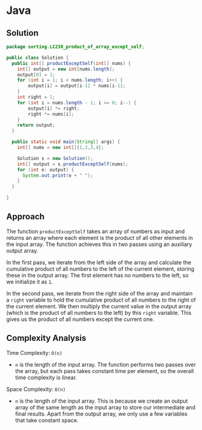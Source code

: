 # Java

## Solution

```java
package sorting.LC238_product_of_array_except_self;

public class Solution {
  public int[] productExceptSelf(int[] nums) {
    int[] output = new int[nums.length];
    output[0] = 1;
    for (int i = 1; i < nums.length; i++) {
        output[i] = output[i-1] * nums[i-1];
    }
    int right = 1;
    for (int i = nums.length - 1; i >= 0; i--) {
        output[i] *= right;
        right *= nums[i];
    }
    return output;
  }

  public static void main(String[] args) {
    int[] nums = new int[]{1,2,3,4};

    Solution s = new Solution();
    int[] output = s.productExceptSelf(nums);
    for (int o: output) {
      System.out.print(o + " ");
    }
  }
  
}
```

## Approach

The function `productExceptSelf` takes an array of numbers as input and returns an array where each element is the product of all other elements in the input array. The function achieves this in two passes using an auxiliary output array.

In the first pass, we iterate from the left side of the array and calculate the cumulative product of all numbers to the left of the current element, storing these in the output array. The first element has no numbers to the left, so we initialize it as `1`.

In the second pass, we iterate from the right side of the array and maintain a `right` variable to hold the cumulative product of all numbers to the right of the current element. We then multiply the current value in the output array (which is the product of all numbers to the left) by this `right` variable. This gives us the product of all numbers except the current one.

## Complexity Analysis

Time Complexity: `O(n)`

* `n` is the length of the input array. The function performs two passes over the array, but each pass takes constant time per element, so the overall time complexity is linear.

Space Complexity: `O(n)`

* `n` is the length of the input array. This is because we create an output array of the same length as the input array to store our intermediate and final results. Apart from the output array, we only use a few variables that take constant space.
